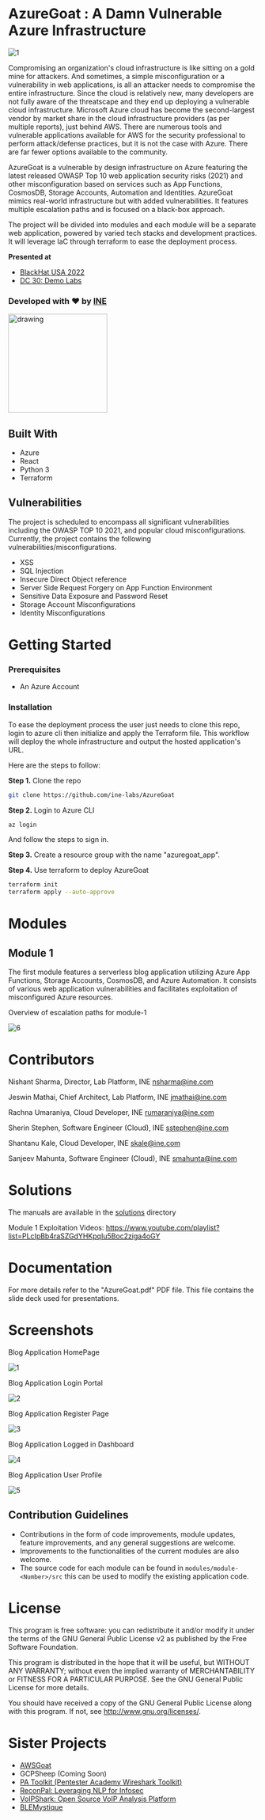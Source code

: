 # AzureGoat : A Damn Vulnerable Azure Infrastructure

![1](https://user-images.githubusercontent.com/25884689/183740998-da6f7ae7-2df0-4557-a6f5-2f0040ebe0dc.png)

Compromising an organization's cloud infrastructure is like sitting on a gold mine for attackers. And sometimes, a simple misconfiguration or a vulnerability in web applications, is all an attacker needs to compromise the entire infrastructure. Since the cloud is relatively new, many developers are not fully aware of the threatscape and they end up deploying a vulnerable cloud infrastructure. Microsoft Azure cloud has become the second-largest vendor by market share in the cloud infrastructure providers (as per multiple reports), just behind AWS. There are numerous tools and vulnerable applications available for AWS for the security professional to perform attack/defense practices, but it is not the case with Azure. There are far fewer options available to the community.

AzureGoat is a vulnerable by design infrastructure on Azure featuring the latest released OWASP Top 10 web application security risks (2021) and other misconfiguration based on services such as App Functions, CosmosDB, Storage Accounts, Automation and Identities. AzureGoat mimics real-world infrastructure but with added vulnerabilities. It features multiple escalation paths and is focused on a black-box approach.

The project will be divided into modules and each module will be a separate web application, powered by varied tech stacks and development practices. It will leverage IaC through terraform to ease the deployment process.

**Presented at**

- [BlackHat USA 2022](https://www.blackhat.com/us-22/arsenal/schedule/index.html#azuregoat--a-damn-vulnerable-azure-infrastructure-28000)
- [DC 30: Demo Labs](https://forum.defcon.org/node/242061)

### Developed with :heart: by [INE](https://ine.com/) 

[<img src="https://user-images.githubusercontent.com/25884689/184508144-f0196d79-5843-4ea6-ad39-0c14cd0da54c.png" alt="drawing" width="200"/>](https://discord.gg/TG7bpETgbg)

## Built With

* Azure
* React
* Python 3
* Terraform

## Vulnerabilities

The project is scheduled to encompass all significant vulnerabilities including the OWASP TOP 10 2021, and popular cloud misconfigurations.
Currently, the project  contains the following vulnerabilities/misconfigurations.

* XSS
* SQL Injection
* Insecure Direct Object reference
* Server Side Request Forgery on App Function Environment
* Sensitive Data Exposure and Password Reset
* Storage Account Misconfigurations
* Identity Misconfigurations

# Getting Started

### Prerequisites
* An Azure Account


### Installation

To ease the deployment process the user just needs to clone this repo, login to azure cli then initialize and apply the Terraform file. This workflow will deploy the whole infrastructure and output the hosted application's URL. 

Here are the steps to follow:

**Step 1.** Clone the repo

```sh
git clone https://github.com/ine-labs/AzureGoat
```

**Step 2.** Login to Azure CLI

```sh
az login
```

And follow the steps to sign in.

**Step 3.** Create a resource group with the name "azuregoat_app".

**Step 4.** Use terraform to deploy AzureGoat

```sh
terraform init
terraform apply --auto-approve
```

# Modules

## Module 1

The first module features a serverless blog application utilizing Azure App Functions, Storage Accounts, CosmosDB, and Azure Automation. It consists of various web application vulnerabilities and facilitates exploitation of misconfigured Azure resources.

Overview of escalation paths for module-1

![6](https://user-images.githubusercontent.com/25884689/183740988-9fa75f39-8c85-4db7-a5a9-c0f4acdb2783.png)

# Contributors

Nishant Sharma, Director, Lab Platform, INE <nsharma@ine.com>

Jeswin Mathai, Chief Architect, Lab Platform, INE  <jmathai@ine.com>

Rachna Umaraniya, Cloud Developer, INE <rumaraniya@ine.com>

Sherin Stephen, Software Engineer (Cloud), INE <sstephen@ine.com>

Shantanu Kale, Cloud Developer, INE <skale@ine.com>

Sanjeev Mahunta, Software Engineer (Cloud), INE <smahunta@ine.com>

# Solutions

The manuals are available in the [solutions](solutions/) directory 

Module 1 Exploitation Videos: https://www.youtube.com/playlist?list=PLcIpBb4raSZGdYHKpqIu5Boc2ziga4oGY 

# Documentation

For more details refer to the "AzureGoat.pdf" PDF file. This file contains the slide deck used for presentations.

# Screenshots

Blog Application HomePage

![1](https://user-images.githubusercontent.com/25884689/183741003-04609eaa-63fd-43c3-9851-d1e10b5763a9.png)

Blog Application Login Portal

![2](https://user-images.githubusercontent.com/65826354/183737940-b1fa7b71-82cb-4744-af6a-22386c22a934.png)

Blog Application Register Page

![3](https://user-images.githubusercontent.com/65826354/183737954-2ede9a5b-0797-4eef-8329-9871c14327fd.png)

Blog Application Logged in Dashboard

![4](https://user-images.githubusercontent.com/65826354/183737967-a2af9d1e-9805-4658-8055-f3f7ee982b63.png)

Blog Application User Profile

![5](https://user-images.githubusercontent.com/65826354/183737979-20c60ca1-14e0-4da9-a3c7-161ef9a62591.png)

## Contribution Guidelines

* Contributions in the form of code improvements, module updates, feature improvements, and any general suggestions are welcome. 
* Improvements to the functionalities of the current modules are also welcome. 
* The source code for each module can be found in ``modules/module-<Number>/src`` this can be used to modify the existing application code.

# License

This program is free software: you can redistribute it and/or modify it under the terms of the GNU General Public License v2 as published by the Free Software Foundation.

This program is distributed in the hope that it will be useful, but WITHOUT ANY WARRANTY; without even the implied warranty of MERCHANTABILITY or FITNESS FOR A PARTICULAR PURPOSE. See the GNU General Public License for more details.

You should have received a copy of the GNU General Public License along with this program. If not, see http://www.gnu.org/licenses/.

# Sister Projects

- [AWSGoat](https://github.com/ine-labs/AWSGoat)
- GCPSheep (Coming Soon)
- [PA Toolkit (Pentester Academy Wireshark Toolkit)](https://github.com/pentesteracademy/patoolkit)
- [ReconPal: Leveraging NLP for Infosec](https://github.com/pentesteracademy/reconpal) 
- [VoIPShark: Open Source VoIP Analysis Platform](https://github.com/pentesteracademy/voipshark)
- [BLEMystique](https://github.com/pentesteracademy/blemystique)
